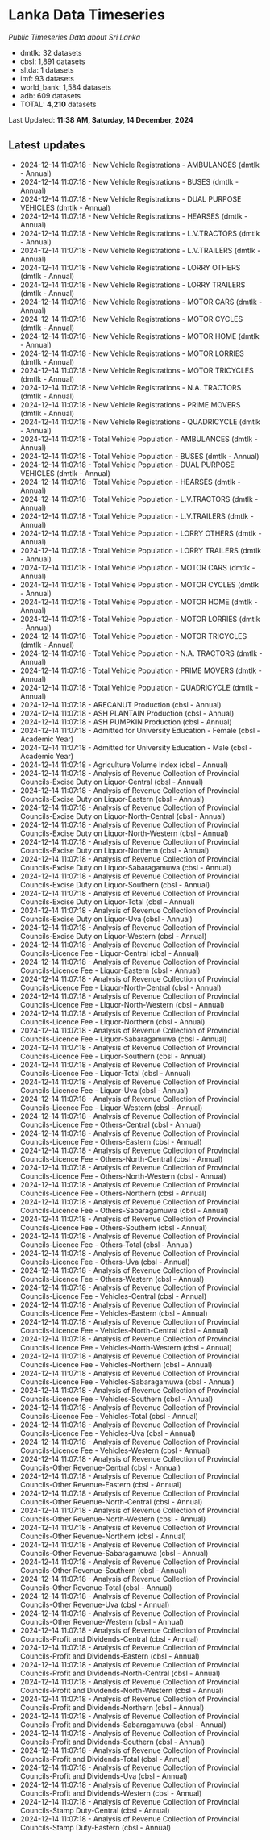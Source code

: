 # Lanka Data Timeseries
*Public Timeseries Data about Sri Lanka*

* dmtlk: 32 datasets
* cbsl: 1,891 datasets
* sltda: 1 datasets
* imf: 93 datasets
* world_bank: 1,584 datasets
* adb: 609 datasets
* TOTAL: **4,210** datasets

Last Updated: **11:38 AM, Saturday, 14 December, 2024**

## Latest updates

* 2024-12-14 11:07:18 - New Vehicle Registrations - AMBULANCES (dmtlk - Annual)
* 2024-12-14 11:07:18 - New Vehicle Registrations - BUSES (dmtlk - Annual)
* 2024-12-14 11:07:18 - New Vehicle Registrations - DUAL PURPOSE VEHICLES (dmtlk - Annual)
* 2024-12-14 11:07:18 - New Vehicle Registrations - HEARSES (dmtlk - Annual)
* 2024-12-14 11:07:18 - New Vehicle Registrations - L.V.TRACTORS (dmtlk - Annual)
* 2024-12-14 11:07:18 - New Vehicle Registrations - L.V.TRAILERS (dmtlk - Annual)
* 2024-12-14 11:07:18 - New Vehicle Registrations - LORRY OTHERS (dmtlk - Annual)
* 2024-12-14 11:07:18 - New Vehicle Registrations - LORRY TRAILERS (dmtlk - Annual)
* 2024-12-14 11:07:18 - New Vehicle Registrations - MOTOR CARS (dmtlk - Annual)
* 2024-12-14 11:07:18 - New Vehicle Registrations - MOTOR CYCLES (dmtlk - Annual)
* 2024-12-14 11:07:18 - New Vehicle Registrations - MOTOR HOME (dmtlk - Annual)
* 2024-12-14 11:07:18 - New Vehicle Registrations - MOTOR LORRIES (dmtlk - Annual)
* 2024-12-14 11:07:18 - New Vehicle Registrations - MOTOR TRICYCLES (dmtlk - Annual)
* 2024-12-14 11:07:18 - New Vehicle Registrations - N.A. TRACTORS (dmtlk - Annual)
* 2024-12-14 11:07:18 - New Vehicle Registrations - PRIME MOVERS (dmtlk - Annual)
* 2024-12-14 11:07:18 - New Vehicle Registrations - QUADRICYCLE (dmtlk - Annual)
* 2024-12-14 11:07:18 - Total Vehicle Population - AMBULANCES (dmtlk - Annual)
* 2024-12-14 11:07:18 - Total Vehicle Population - BUSES (dmtlk - Annual)
* 2024-12-14 11:07:18 - Total Vehicle Population - DUAL PURPOSE VEHICLES (dmtlk - Annual)
* 2024-12-14 11:07:18 - Total Vehicle Population - HEARSES (dmtlk - Annual)
* 2024-12-14 11:07:18 - Total Vehicle Population - L.V.TRACTORS (dmtlk - Annual)
* 2024-12-14 11:07:18 - Total Vehicle Population - L.V.TRAILERS (dmtlk - Annual)
* 2024-12-14 11:07:18 - Total Vehicle Population - LORRY OTHERS (dmtlk - Annual)
* 2024-12-14 11:07:18 - Total Vehicle Population - LORRY TRAILERS (dmtlk - Annual)
* 2024-12-14 11:07:18 - Total Vehicle Population - MOTOR CARS (dmtlk - Annual)
* 2024-12-14 11:07:18 - Total Vehicle Population - MOTOR CYCLES (dmtlk - Annual)
* 2024-12-14 11:07:18 - Total Vehicle Population - MOTOR HOME (dmtlk - Annual)
* 2024-12-14 11:07:18 - Total Vehicle Population - MOTOR LORRIES (dmtlk - Annual)
* 2024-12-14 11:07:18 - Total Vehicle Population - MOTOR TRICYCLES (dmtlk - Annual)
* 2024-12-14 11:07:18 - Total Vehicle Population - N.A. TRACTORS (dmtlk - Annual)
* 2024-12-14 11:07:18 - Total Vehicle Population - PRIME MOVERS (dmtlk - Annual)
* 2024-12-14 11:07:18 - Total Vehicle Population - QUADRICYCLE (dmtlk - Annual)
* 2024-12-14 11:07:18 - ARECANUT Production (cbsl - Annual)
* 2024-12-14 11:07:18 - ASH PLANTAIN Production (cbsl - Annual)
* 2024-12-14 11:07:18 - ASH PUMPKIN Production (cbsl - Annual)
* 2024-12-14 11:07:18 - Admitted for University Education - Female (cbsl - Academic Year)
* 2024-12-14 11:07:18 - Admitted for University Education - Male (cbsl - Academic Year)
* 2024-12-14 11:07:18 - Agriculture Volume Index (cbsl - Annual)
* 2024-12-14 11:07:18 - Analysis of Revenue Collection of Provincial Councils-Excise Duty on Liquor-Central (cbsl - Annual)
* 2024-12-14 11:07:18 - Analysis of Revenue Collection of Provincial Councils-Excise Duty on Liquor-Eastern (cbsl - Annual)
* 2024-12-14 11:07:18 - Analysis of Revenue Collection of Provincial Councils-Excise Duty on Liquor-North-Central (cbsl - Annual)
* 2024-12-14 11:07:18 - Analysis of Revenue Collection of Provincial Councils-Excise Duty on Liquor-North-Western (cbsl - Annual)
* 2024-12-14 11:07:18 - Analysis of Revenue Collection of Provincial Councils-Excise Duty on Liquor-Northern (cbsl - Annual)
* 2024-12-14 11:07:18 - Analysis of Revenue Collection of Provincial Councils-Excise Duty on Liquor-Sabaragamuwa (cbsl - Annual)
* 2024-12-14 11:07:18 - Analysis of Revenue Collection of Provincial Councils-Excise Duty on Liquor-Southern (cbsl - Annual)
* 2024-12-14 11:07:18 - Analysis of Revenue Collection of Provincial Councils-Excise Duty on Liquor-Total (cbsl - Annual)
* 2024-12-14 11:07:18 - Analysis of Revenue Collection of Provincial Councils-Excise Duty on Liquor-Uva (cbsl - Annual)
* 2024-12-14 11:07:18 - Analysis of Revenue Collection of Provincial Councils-Excise Duty on Liquor-Western (cbsl - Annual)
* 2024-12-14 11:07:18 - Analysis of Revenue Collection of Provincial Councils-Licence Fee - Liquor-Central (cbsl - Annual)
* 2024-12-14 11:07:18 - Analysis of Revenue Collection of Provincial Councils-Licence Fee - Liquor-Eastern (cbsl - Annual)
* 2024-12-14 11:07:18 - Analysis of Revenue Collection of Provincial Councils-Licence Fee - Liquor-North-Central (cbsl - Annual)
* 2024-12-14 11:07:18 - Analysis of Revenue Collection of Provincial Councils-Licence Fee - Liquor-North-Western (cbsl - Annual)
* 2024-12-14 11:07:18 - Analysis of Revenue Collection of Provincial Councils-Licence Fee - Liquor-Northern (cbsl - Annual)
* 2024-12-14 11:07:18 - Analysis of Revenue Collection of Provincial Councils-Licence Fee - Liquor-Sabaragamuwa (cbsl - Annual)
* 2024-12-14 11:07:18 - Analysis of Revenue Collection of Provincial Councils-Licence Fee - Liquor-Southern (cbsl - Annual)
* 2024-12-14 11:07:18 - Analysis of Revenue Collection of Provincial Councils-Licence Fee - Liquor-Total (cbsl - Annual)
* 2024-12-14 11:07:18 - Analysis of Revenue Collection of Provincial Councils-Licence Fee - Liquor-Uva (cbsl - Annual)
* 2024-12-14 11:07:18 - Analysis of Revenue Collection of Provincial Councils-Licence Fee - Liquor-Western (cbsl - Annual)
* 2024-12-14 11:07:18 - Analysis of Revenue Collection of Provincial Councils-Licence Fee - Others-Central (cbsl - Annual)
* 2024-12-14 11:07:18 - Analysis of Revenue Collection of Provincial Councils-Licence Fee - Others-Eastern (cbsl - Annual)
* 2024-12-14 11:07:18 - Analysis of Revenue Collection of Provincial Councils-Licence Fee - Others-North-Central (cbsl - Annual)
* 2024-12-14 11:07:18 - Analysis of Revenue Collection of Provincial Councils-Licence Fee - Others-North-Western (cbsl - Annual)
* 2024-12-14 11:07:18 - Analysis of Revenue Collection of Provincial Councils-Licence Fee - Others-Northern (cbsl - Annual)
* 2024-12-14 11:07:18 - Analysis of Revenue Collection of Provincial Councils-Licence Fee - Others-Sabaragamuwa (cbsl - Annual)
* 2024-12-14 11:07:18 - Analysis of Revenue Collection of Provincial Councils-Licence Fee - Others-Southern (cbsl - Annual)
* 2024-12-14 11:07:18 - Analysis of Revenue Collection of Provincial Councils-Licence Fee - Others-Total (cbsl - Annual)
* 2024-12-14 11:07:18 - Analysis of Revenue Collection of Provincial Councils-Licence Fee - Others-Uva (cbsl - Annual)
* 2024-12-14 11:07:18 - Analysis of Revenue Collection of Provincial Councils-Licence Fee - Others-Western (cbsl - Annual)
* 2024-12-14 11:07:18 - Analysis of Revenue Collection of Provincial Councils-Licence Fee - Vehicles-Central (cbsl - Annual)
* 2024-12-14 11:07:18 - Analysis of Revenue Collection of Provincial Councils-Licence Fee - Vehicles-Eastern (cbsl - Annual)
* 2024-12-14 11:07:18 - Analysis of Revenue Collection of Provincial Councils-Licence Fee - Vehicles-North-Central (cbsl - Annual)
* 2024-12-14 11:07:18 - Analysis of Revenue Collection of Provincial Councils-Licence Fee - Vehicles-North-Western (cbsl - Annual)
* 2024-12-14 11:07:18 - Analysis of Revenue Collection of Provincial Councils-Licence Fee - Vehicles-Northern (cbsl - Annual)
* 2024-12-14 11:07:18 - Analysis of Revenue Collection of Provincial Councils-Licence Fee - Vehicles-Sabaragamuwa (cbsl - Annual)
* 2024-12-14 11:07:18 - Analysis of Revenue Collection of Provincial Councils-Licence Fee - Vehicles-Southern (cbsl - Annual)
* 2024-12-14 11:07:18 - Analysis of Revenue Collection of Provincial Councils-Licence Fee - Vehicles-Total (cbsl - Annual)
* 2024-12-14 11:07:18 - Analysis of Revenue Collection of Provincial Councils-Licence Fee - Vehicles-Uva (cbsl - Annual)
* 2024-12-14 11:07:18 - Analysis of Revenue Collection of Provincial Councils-Licence Fee - Vehicles-Western (cbsl - Annual)
* 2024-12-14 11:07:18 - Analysis of Revenue Collection of Provincial Councils-Other Revenue-Central (cbsl - Annual)
* 2024-12-14 11:07:18 - Analysis of Revenue Collection of Provincial Councils-Other Revenue-Eastern (cbsl - Annual)
* 2024-12-14 11:07:18 - Analysis of Revenue Collection of Provincial Councils-Other Revenue-North-Central (cbsl - Annual)
* 2024-12-14 11:07:18 - Analysis of Revenue Collection of Provincial Councils-Other Revenue-North-Western (cbsl - Annual)
* 2024-12-14 11:07:18 - Analysis of Revenue Collection of Provincial Councils-Other Revenue-Northern (cbsl - Annual)
* 2024-12-14 11:07:18 - Analysis of Revenue Collection of Provincial Councils-Other Revenue-Sabaragamuwa (cbsl - Annual)
* 2024-12-14 11:07:18 - Analysis of Revenue Collection of Provincial Councils-Other Revenue-Southern (cbsl - Annual)
* 2024-12-14 11:07:18 - Analysis of Revenue Collection of Provincial Councils-Other Revenue-Total (cbsl - Annual)
* 2024-12-14 11:07:18 - Analysis of Revenue Collection of Provincial Councils-Other Revenue-Uva (cbsl - Annual)
* 2024-12-14 11:07:18 - Analysis of Revenue Collection of Provincial Councils-Other Revenue-Western (cbsl - Annual)
* 2024-12-14 11:07:18 - Analysis of Revenue Collection of Provincial Councils-Profit and Dividends-Central (cbsl - Annual)
* 2024-12-14 11:07:18 - Analysis of Revenue Collection of Provincial Councils-Profit and Dividends-Eastern (cbsl - Annual)
* 2024-12-14 11:07:18 - Analysis of Revenue Collection of Provincial Councils-Profit and Dividends-North-Central (cbsl - Annual)
* 2024-12-14 11:07:18 - Analysis of Revenue Collection of Provincial Councils-Profit and Dividends-North-Western (cbsl - Annual)
* 2024-12-14 11:07:18 - Analysis of Revenue Collection of Provincial Councils-Profit and Dividends-Northern (cbsl - Annual)
* 2024-12-14 11:07:18 - Analysis of Revenue Collection of Provincial Councils-Profit and Dividends-Sabaragamuwa (cbsl - Annual)
* 2024-12-14 11:07:18 - Analysis of Revenue Collection of Provincial Councils-Profit and Dividends-Southern (cbsl - Annual)
* 2024-12-14 11:07:18 - Analysis of Revenue Collection of Provincial Councils-Profit and Dividends-Total (cbsl - Annual)
* 2024-12-14 11:07:18 - Analysis of Revenue Collection of Provincial Councils-Profit and Dividends-Uva (cbsl - Annual)
* 2024-12-14 11:07:18 - Analysis of Revenue Collection of Provincial Councils-Profit and Dividends-Western (cbsl - Annual)
* 2024-12-14 11:07:18 - Analysis of Revenue Collection of Provincial Councils-Stamp Duty-Central (cbsl - Annual)
* 2024-12-14 11:07:18 - Analysis of Revenue Collection of Provincial Councils-Stamp Duty-Eastern (cbsl - Annual)